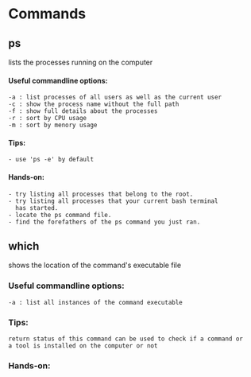# Commands

## ps
lists the processes running on the computer

#### Useful commandline options:
    -a : list processes of all users as well as the current user
    -c : show the process name without the full path
    -f : show full details about the processes
    -r : sort by CPU usage
    -m : sort by menory usage

#### Tips:
    - use 'ps -e' by default 

#### Hands-on:
    - try listing all processes that belong to the root.
    - try listing all processes that your current bash terminal 
      has started.
    - locate the ps command file.
    - find the forefathers of the ps command you just ran.


## which
shows the location of the command's executable file

### Useful commandline options:
    -a : list all instances of the command executable

### Tips:
    return status of this command can be used to check if a command or
    a tool is installed on the computer or not

### Hands-on:
    
